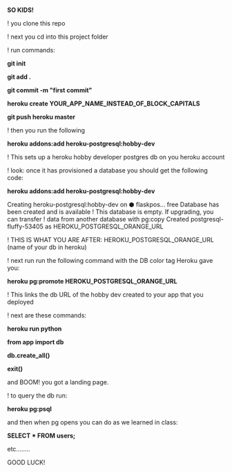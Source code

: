 <B> SO KIDS! </B>


! you clone this repo

! next you cd into this project folder

! run commands:

<B> git init </B>

<B> git add . </B>

<B> git commit -m "first commit"</B>

<B> heroku create YOUR_APP_NAME_INSTEAD_OF_BLOCK_CAPITALS</B>

<B> git push heroku master </B>


! then you run the following

<B> heroku addons:add heroku-postgresql:hobby-dev </B>

! This sets up a heroku hobby developer postgres db on you heroku account

! look: once it has provisioned a database you should get the following code:

<B> heroku addons:add heroku-postgresql:hobby-dev </B>

Creating heroku-postgresql:hobby-dev on ⬢ flaskpos... free
Database has been created and is available
 ! This database is empty. If upgrading, you can transfer
 ! data from another database with pg:copy
Created postgresql-fluffy-53405 as HEROKU_POSTGRESQL_ORANGE_URL

! THIS IS WHAT YOU ARE AFTER: HEROKU_POSTGRESQL_ORANGE_URL (name of your db in heroku)

! next run  run the following command with the DB color tag Heroku gave you:

 <b> heroku pg:promote HEROKU_POSTGRESQL_ORANGE_URL </B>

! This links the db URL of the hobby dev created to your app that you deployed

! next are these commands:

<b> heroku run python </B>

<b> from app import db </B>

<b> db.create_all() </B>

<b> exit() </B>

and BOOM!
you got a landing page.


! to query the db run:

<b> heroku pg:psql </B>

and then when pg opens you can do as we learned in class:

<b> SELECT * FROM users; </B>

etc........

GOOD LUCK!




